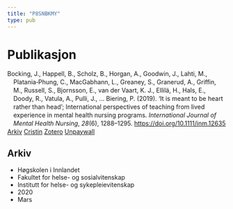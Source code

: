 ```yaml
---
title: "P8SNBKMY"
type: pub
---
```

<h1>Publikasjon</h1>
<article id="csl-bib-container-P8SNBKMY" class="csl-bib-container">
  <div class="csl-bib-body" style="line-height: 1.35; padding-left: 1em; text-indent:-1em;">
  <div class="csl-entry">Bocking, J., Happell, B., Scholz, B., Horgan, A., Goodwin, J., Lahti, M., Platania&#x2010;Phung, C., MacGabhann, L., Greaney, S., Granerud, A., Griffin, M., Russell, S., Bjornsson, E., van der Vaart, K. J., Ellil&#xE4;, H., Hals, E., Doody, R., Vatula, A., Pulli, J., &#x2026; Biering, P. (2019). &#x2018;It is meant to be heart rather than head&#x2019;; International perspectives of teaching from lived experience in mental health nursing programs. <i>International Journal of Mental Health Nursing</i>, <i>28</i>(6), 1288&#x2013;1295. <a href="https://doi.org/10.1111/inm.12635">https://doi.org/10.1111/inm.12635</a></div>
</div>
  <div class="csl-bib-buttons">
    <a href="#taxonomy-article-P8SNBKMY" class="csl-bib-button">Arkiv</a>
    <a href alt="Cristin URL" class="csl-bib-button">Cristin</a>
    <a href alt="Zotero URL" class="csl-bib-button">Zotero</a>
    <a href="http://minerva-access.unimelb.edu.au/bitstreams/640bd802-ff4e-51d8-acef-28faddecc5cd/download" class="csl-bib-button">Unpaywall</a>
  </div>
  <div id="csl-bib-meta-container-P8SNBKMY"></div>
</article>
<div id="csl-bib-meta-P8SNBKMY" class="csl-bib-meta">
  <article id="taxonomy-article-P8SNBKMY" class="taxonomy-article">
    <h1>Arkiv</h1>
    <ul>
      <li>Høgskolen i Innlandet</li>
      <li>Fakultet for helse- og sosialvitenskap</li>
      <li>Institutt for helse- og sykepleievitenskap</li>
      <li>2020</li>
      <li>Mars</li>
    </ul>
  </article>
</div>
